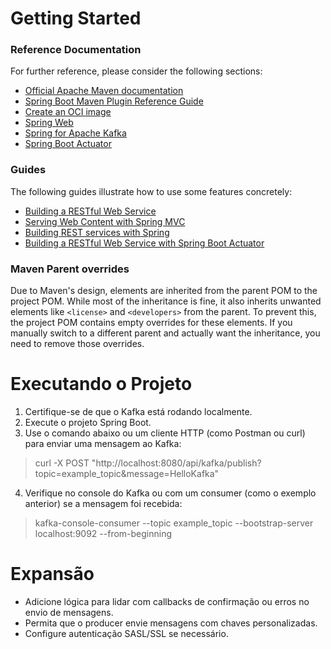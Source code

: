 # Getting Started

### Reference Documentation
For further reference, please consider the following sections:

* [Official Apache Maven documentation](https://maven.apache.org/guides/index.html)
* [Spring Boot Maven Plugin Reference Guide](https://docs.spring.io/spring-boot/3.4.0/maven-plugin)
* [Create an OCI image](https://docs.spring.io/spring-boot/3.4.0/maven-plugin/build-image.html)
* [Spring Web](https://docs.spring.io/spring-boot/3.4.0/reference/web/servlet.html)
* [Spring for Apache Kafka](https://docs.spring.io/spring-boot/3.4.0/reference/messaging/kafka.html)
* [Spring Boot Actuator](https://docs.spring.io/spring-boot/3.4.0/reference/actuator/index.html)

### Guides
The following guides illustrate how to use some features concretely:

* [Building a RESTful Web Service](https://spring.io/guides/gs/rest-service/)
* [Serving Web Content with Spring MVC](https://spring.io/guides/gs/serving-web-content/)
* [Building REST services with Spring](https://spring.io/guides/tutorials/rest/)
* [Building a RESTful Web Service with Spring Boot Actuator](https://spring.io/guides/gs/actuator-service/)

### Maven Parent overrides

Due to Maven's design, elements are inherited from the parent POM to the project POM.
While most of the inheritance is fine, it also inherits unwanted elements like `<license>` and `<developers>` from the parent.
To prevent this, the project POM contains empty overrides for these elements.
If you manually switch to a different parent and actually want the inheritance, you need to remove those overrides.

# Executando o Projeto

1. Certifique-se de que o Kafka está rodando localmente.   
2. Execute o projeto Spring Boot.   
3. Use o comando abaixo ou um cliente HTTP (como Postman ou curl) para enviar uma mensagem ao Kafka:  
> curl -X POST "http://localhost:8080/api/kafka/publish?topic=example_topic&message=HelloKafka"
4. Verifique no console do Kafka ou com um consumer (como o exemplo anterior) se a mensagem foi recebida:   
> kafka-console-consumer --topic example_topic --bootstrap-server localhost:9092 --from-beginning   

# Expansão

* Adicione lógica para lidar com callbacks de confirmação ou erros no envio de mensagens.   
* Permita que o producer envie mensagens com chaves personalizadas.   
* Configure autenticação SASL/SSL se necessário.   






